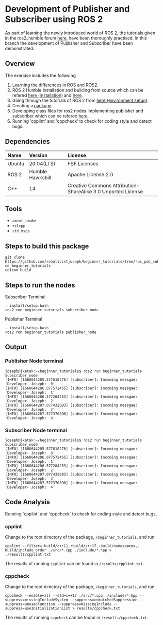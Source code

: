 # Development of Publisher and Subscriber using ROS 2
As part of learning the newly introduced world of ROS 2, the tutorials given in the ros2_humble forum [here](http://docs.ros.org/en/humble/Tutorials/Beginner-CLI-Tools.html), have been thoroughly practised. In this branch the development of Publisher and Subscriber have been demonstrated.

## Overview
The exercise includes the following
1. Learning the differences in ROS and ROS2.
2. ROS 2 Humble installation and building from source which can be refered [here (installation)](http://docs.ros.org/en/humble/Installation/Alternatives/Ubuntu-Development-Setup.html) and [here](http://docs.ros.org/en/humble/Tutorials/Beginner-CLI-Tools/Configuring-ROS2-Environment.html).
3. Going through the tutorials of ROS 2 from [here (environment setup)](http://docs.ros.org/en/humble/Tutorials/Beginner-CLI-Tools.html).
4. Creating a [package](http://docs.ros.org/en/humble/Tutorials/Beginner-Client-Libraries.html).
5. Developing class files for ros2 nodes implementing publisher and subscriber which can be refered [here](http://docs.ros.org/en/humble/Tutorials/Beginner-Client-Libraries/Writing-A-Simple-Cpp-Publisher-And-Subscriber.html).
6. Running 'cpplint' and 'cppcheck' to check for coding style and detect bugs.


## Dependencies
| Name | Version | License |
| :--- | :--- | :--- |
| Ubuntu | 20.04(LTS) | FSF Licenses |
| ROS 2 | Humble Hawksbill | Apache License 2.0 |
| C++ | 14 | Creative Commons Attribution-ShareAlike 3.0 Unported License |

## Tools
* ```ament_cmake```
* ```rclcpp```
* ```std_msgs```

## Steps to build this package
```
git clone https://github.com/roboticistjoseph/beginner_tutorials/tree/ros_pub_sub
cd beginner_tutorials
colcon build
```

## Steps to run the nodes
Subscriber Terminal:
```
. install/setup.bash
ros2 run beginner_tutorials subscriber_node 
```

Publisher Terminal:
```
. install/setup.bash
ros2 run beginner_tutorials publisher_node 
```

## Output
### Publisher Node terminal
```
joseph@jkatak:~/beginner_tutorials$ ros2 run beginner_tutorials subscriber_node 
[INFO] [1668644285.577618276] [subscriber]: Incoming messgae: 'Developer- Joseph:  0'
[INFO] [1668644286.077572455] [subscriber]: Incoming messgae: 'Developer- Joseph:  1'
[INFO] [1668644286.577284253] [subscriber]: Incoming messgae: 'Developer- Joseph:  2'
[INFO] [1668644287.077432683] [subscriber]: Incoming messgae: 'Developer- Joseph:  3'
[INFO] [1668644287.577370890] [subscriber]: Incoming messgae: 'Developer- Joseph:  4'
```

### Subscriber Node terminal
```
joseph@jkatak:~/beginner_tutorials$ ros2 run beginner_tutorials subscriber_node 
[INFO] [1668644285.577618276] [subscriber]: Incoming messgae: 'Developer- Joseph:  0'
[INFO] [1668644286.077572455] [subscriber]: Incoming messgae: 'Developer- Joseph:  1'
[INFO] [1668644286.577284253] [subscriber]: Incoming messgae: 'Developer- Joseph:  2'
[INFO] [1668644287.077432683] [subscriber]: Incoming messgae: 'Developer- Joseph:  3'
[INFO] [1668644287.577370890] [subscriber]: Incoming messgae: 'Developer- Joseph:  4'
```

## Code Analysis
Running 'cpplint' and 'cppcheck' to check for coding style and detect bugs.
### cpplint
Change to the root directory of the package, ```/beginner_tutorials```, and run:
```
cpplint --filter=-build/c++11,+build/c++17,-build/namespaces,-build/include_order ./src/*.cpp ./include/*.hpp > ./results/cpplint.txt
```
The results of running ```cpplint``` can be found in ```/results/cpplint.txt```.

### cppcheck
Change to the root directory of the package, ```/beginner_tutorials```, and run:
```
cppcheck --enable=all --std=c++17 ./src/*.cpp ./include/*.hpp --suppress=missingIncludeSystem --suppress=unmatchedSuppression --suppress=unusedFunction --suppress=missingInclude --suppress=useInitializationList > results/cppcheck.txt
```
The results of running ```cppcheck``` can be found in ```/results/cppcheck.txt```.